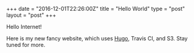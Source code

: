+++
date = "2016-12-01T22:26:00Z"
title = "Hello World"
type = "post"
layout = "post"
+++

Hello Internet!

Here is my new fancy website, which uses [Hugo](https://gohugo.io), Travis CI,
and S3.  Stay tuned for more.
